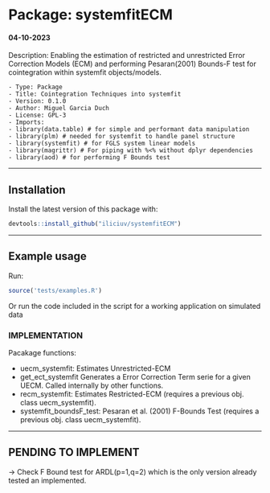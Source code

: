 # Package: systemfitECM

#### 04-10-2023

Description: Enabling the estimation of restricted and unrestricted Error Correction Models (ECM) and performing Pesaran(2001) Bounds-F test for cointegration within systemfit objects/models.

    - Type: Package
    - Title: Cointegration Techniques into systemfit
    - Version: 0.1.0
    - Author: Miguel Garcia Duch
    - License: GPL-3
    - Imports:
    - library(data.table) # for simple and performant data manipulation
    - library(plm) # needed for systemfit to handle panel structure
    - library(systemfit) # for FGLS system linear models
    - library(magrittr) # For piping with %<% without dplyr dependencies
    - library(aod) # for performing F Bounds test

-----------------------------------------------

## Installation

Install the latest version of this package with:

``` r
devtools::install_github("iliciuv/systemfitECM")
```

-----------------------------------------------

## Example usage

Run:

``` r
source('tests/examples.R')
```

Or run the code included in the script for a working application on simulated data

### IMPLEMENTATION

Pacakage functions:

- uecm_systemfit: Estimates Unrestricted-ECM
- get_ect_systemfit Generates a Error Correction Term serie for a given UECM. Called internally by other functions.
- recm_systemfit: Estimates Restricted-ECM (requires a previous obj. class uecm_systemfit).
- systemfit_boundsF_test: Pesaran et al. (2001) F-Bounds Test (requires a previous obj. class uecm_systemfit).

------------------------------------------------

## PENDING TO IMPLEMENT

-> Check F Bound  test for ARDL(p=1,q=2) which is the only version already tested an implemented.
